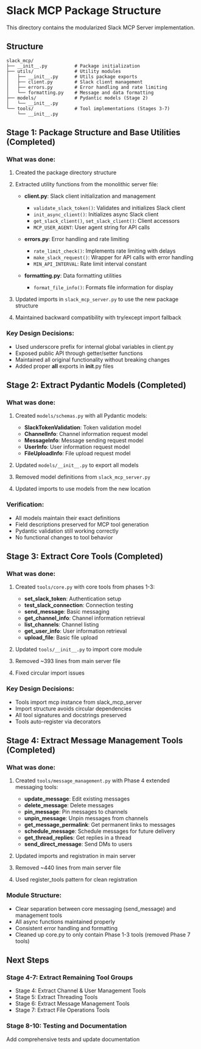 # Slack MCP Package Structure

This directory contains the modularized Slack MCP Server implementation.

## Structure

```
slack_mcp/
├── __init__.py          # Package initialization
├── utils/               # Utility modules
│   ├── __init__.py      # Utils package exports
│   ├── client.py        # Slack client management
│   ├── errors.py        # Error handling and rate limiting
│   └── formatting.py    # Message and data formatting
├── models/              # Pydantic models (Stage 2)
│   └── __init__.py
└── tools/               # Tool implementations (Stages 3-7)
    └── __init__.py
```

## Stage 1: Package Structure and Base Utilities (Completed)

### What was done:
1. Created the package directory structure
2. Extracted utility functions from the monolithic server file:
   - **client.py**: Slack client initialization and management
     - `validate_slack_token()`: Validates and initializes Slack client
     - `init_async_client()`: Initializes async Slack client
     - `get_slack_client()`, `set_slack_client()`: Client accessors
     - `MCP_USER_AGENT`: User agent string for API calls
   
   - **errors.py**: Error handling and rate limiting
     - `rate_limit_check()`: Implements rate limiting with delays
     - `make_slack_request()`: Wrapper for API calls with error handling
     - `MIN_API_INTERVAL`: Rate limit interval constant
   
   - **formatting.py**: Data formatting utilities
     - `format_file_info()`: Formats file information for display

3. Updated imports in `slack_mcp_server.py` to use the new package structure
4. Maintained backward compatibility with try/except import fallback

### Key Design Decisions:
- Used underscore prefix for internal global variables in client.py
- Exposed public API through getter/setter functions
- Maintained all original functionality without breaking changes
- Added proper __all__ exports in __init__.py files

## Stage 2: Extract Pydantic Models (Completed)

### What was done:
1. Created `models/schemas.py` with all Pydantic models:
   - **SlackTokenValidation**: Token validation model
   - **ChannelInfo**: Channel information request model
   - **MessageInfo**: Message sending request model
   - **UserInfo**: User information request model  
   - **FileUploadInfo**: File upload request model

2. Updated `models/__init__.py` to export all models
3. Removed model definitions from `slack_mcp_server.py`
4. Updated imports to use models from the new location

### Verification:
- All models maintain their exact definitions
- Field descriptions preserved for MCP tool generation
- Pydantic validation still working correctly
- No functional changes to tool behavior

## Stage 3: Extract Core Tools (Completed)

### What was done:
1. Created `tools/core.py` with core tools from phases 1-3:
   - **set_slack_token**: Authentication setup
   - **test_slack_connection**: Connection testing
   - **send_message**: Basic messaging
   - **get_channel_info**: Channel information retrieval
   - **list_channels**: Channel listing
   - **get_user_info**: User information retrieval
   - **upload_file**: Basic file upload

2. Updated `tools/__init__.py` to import core module
3. Removed ~393 lines from main server file
4. Fixed circular import issues

### Key Design Decisions:
- Tools import mcp instance from slack_mcp_server
- Import structure avoids circular dependencies
- All tool signatures and docstrings preserved
- Tools auto-register via decorators

## Stage 4: Extract Message Management Tools (Completed)

### What was done:
1. Created `tools/message_management.py` with Phase 4 extended messaging tools:
   - **update_message**: Edit existing messages
   - **delete_message**: Delete messages
   - **pin_message**: Pin messages to channels
   - **unpin_message**: Unpin messages from channels
   - **get_message_permalink**: Get permanent links to messages
   - **schedule_message**: Schedule messages for future delivery
   - **get_thread_replies**: Get replies in a thread
   - **send_direct_message**: Send DMs to users

2. Updated imports and registration in main server
3. Removed ~440 lines from main server file
4. Used register_tools pattern for clean registration

### Module Structure:
- Clear separation between core messaging (send_message) and management tools
- All async functions maintained properly
- Consistent error handling and formatting
- Cleaned up core.py to only contain Phase 1-3 tools (removed Phase 7 tools)

## Next Steps

### Stage 4-7: Extract Remaining Tool Groups
- Stage 4: Extract Channel & User Management Tools
- Stage 5: Extract Threading Tools
- Stage 6: Extract Message Management Tools
- Stage 7: Extract File Operations Tools

### Stage 8-10: Testing and Documentation
Add comprehensive tests and update documentation
